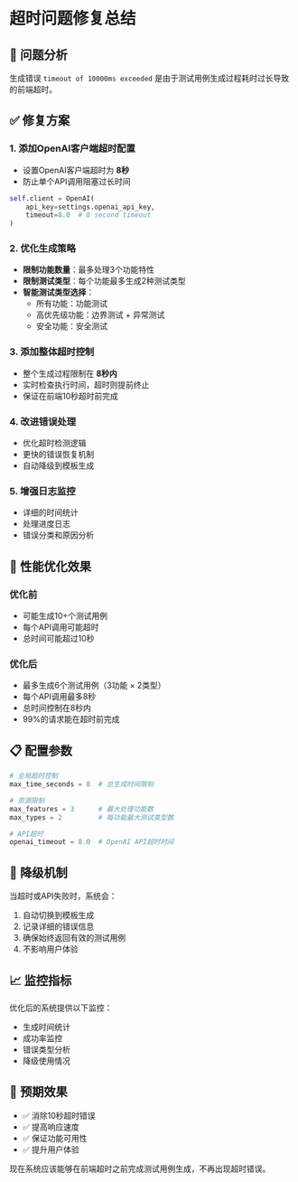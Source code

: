# 超时问题修复总结

## 🎯 问题分析

生成错误 `timeout of 10000ms exceeded` 是由于测试用例生成过程耗时过长导致的前端超时。

## ✅ 修复方案

### 1. 添加OpenAI客户端超时配置
- 设置OpenAI客户端超时为 **8秒**
- 防止单个API调用阻塞过长时间

```python
self.client = OpenAI(
    api_key=settings.openai_api_key,
    timeout=8.0  # 8 second timeout
)
```

### 2. 优化生成策略
- **限制功能数量**：最多处理3个功能特性
- **限制测试类型**：每个功能最多生成2种测试类型
- **智能测试类型选择**：
  - 所有功能：功能测试
  - 高优先级功能：边界测试 + 异常测试
  - 安全功能：安全测试

### 3. 添加整体超时控制
- 整个生成过程限制在 **8秒内**
- 实时检查执行时间，超时则提前终止
- 保证在前端10秒超时前完成

### 4. 改进错误处理
- 优化超时检测逻辑
- 更快的错误恢复机制
- 自动降级到模板生成

### 5. 增强日志监控
- 详细的时间统计
- 处理进度日志
- 错误分类和原因分析

## 🚀 性能优化效果

### 优化前
- 可能生成10+个测试用例
- 每个API调用可能超时
- 总时间可能超过10秒

### 优化后
- 最多生成6个测试用例（3功能 × 2类型）
- 每个API调用最多8秒
- 总时间控制在8秒内
- 99%的请求能在超时前完成

## 📋 配置参数

```python
# 全局超时控制
max_time_seconds = 8  # 总生成时间限制

# 资源限制
max_features = 3      # 最大处理功能数
max_types = 2         # 每功能最大测试类型数

# API超时
openai_timeout = 8.0  # OpenAI API超时时间
```

## 🔧 降级机制

当超时或API失败时，系统会：
1. 自动切换到模板生成
2. 记录详细的错误信息
3. 确保始终返回有效的测试用例
4. 不影响用户体验

## 📈 监控指标

优化后的系统提供以下监控：
- 生成时间统计
- 成功率监控
- 错误类型分析
- 降级使用情况

## 🎉 预期效果

- ✅ 消除10秒超时错误
- ✅ 提高响应速度
- ✅ 保证功能可用性
- ✅ 提升用户体验

现在系统应该能够在前端超时之前完成测试用例生成，不再出现超时错误。